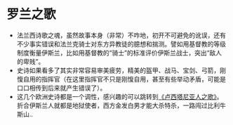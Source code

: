 # 罗兰之歌

- 法兰西诗歌之魂，虽然故事本身（非常）不咋地，初开不可避免的讹误，还有不少事实错误和法兰克骑士对东方异教徒的臆想和揣测。譬如用基督教的等级制度衡量伊斯兰，比如用基督教的“骑士”的标准评价伊斯兰战士，突出“敌人的卑贱”。
- 史诗如果看多了其实非常容易审美疲劳，精美的盔甲、战马、宝剑、弓箭，刚愎自用的指挥官（在这里指挥官不只是刚愎自用，甚至有些举动矛盾，可能是口口相传到后来就产生错误了）。
- 这几个欧洲史诗都是一个调性，感兴趣的可以跳转到[《卢西塔尼亚人之歌》](/docs/Poems/Luzitania.md)。折合伊斯兰人就都是地狱使者，西方金发白男才能大杀特杀，一路闯过比利牛斯山..